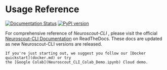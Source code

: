 # Usage Reference

[![Documentation Status](https://readthedocs.org/projects/neuroscout-cli/badge/?version=latest&style=flat)](https://neuroscout-cli.readthedocs.io/en/latest/?badge=latest) [![PyPI version](https://badge.fury.io/py/neuroscout_cli.svg)](https://badge.fury.io/py/neuroscout_cli)

For comprehensive reference of _Neuroscout-CLI_ , please visit the official [Neuroscout-CLI Documentation](https://neuroscout-cli.readthedocs.io/en/latest/) on ReadTheDocs. These docs are updated as new Neuroscout-CLI versions are released.

```{Note}
If you're just starting out, we suggest you follow our [Docker quickstart](docker.md) or try 
the [Google Colab](Neuroscout_CLI_Colab_Demo.ipynb) Cloud demo.
```